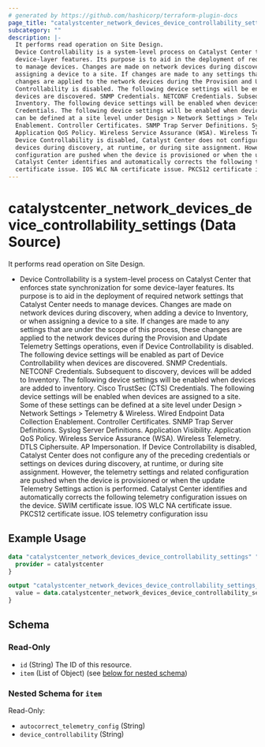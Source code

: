 ```yaml
---
# generated by https://github.com/hashicorp/terraform-plugin-docs
page_title: "catalystcenter_network_devices_device_controllability_settings Data Source - terraform-provider-catalystcenter"
subcategory: ""
description: |-
  It performs read operation on Site Design.
  Device Controllability is a system-level process on Catalyst Center that enforces state synchronization for some
  device-layer features. Its purpose is to aid in the deployment of required network settings that Catalyst Center needs
  to manage devices. Changes are made on network devices during discovery, when adding a device to Inventory, or when
  assigning a device to a site. If changes are made to any settings that are under the scope of this process, these
  changes are applied to the network devices during the Provision and Update Telemetry Settings operations, even if Device
  Controllability is disabled. The following device settings will be enabled as part of Device Controllability when
  devices are discovered. SNMP Credentials. NETCONF Credentials. Subsequent to discovery, devices will be added to
  Inventory. The following device settings will be enabled when devices are added to inventory. Cisco TrustSec (CTS)
  Credentials. The following device settings will be enabled when devices are assigned to a site. Some of these settings
  can be defined at a site level under Design > Network Settings > Telemetry & Wireless. Wired Endpoint Data Collection
  Enablement. Controller Certificates. SNMP Trap Server Definitions. Syslog Server Definitions. Application Visibility.
  Application QoS Policy. Wireless Service Assurance (WSA). Wireless Telemetry. DTLS Ciphersuite. AP Impersonation. If
  Device Controllability is disabled, Catalyst Center does not configure any of the preceding credentials or settings on
  devices during discovery, at runtime, or during site assignment. However, the telemetry settings and related
  configuration are pushed when the device is provisioned or when the update Telemetry Settings action is performed.
  Catalyst Center identifies and automatically corrects the following telemetry configuration issues on the device. SWIM
  certificate issue. IOS WLC NA certificate issue. PKCS12 certificate issue. IOS telemetry configuration issu
---
```


# catalystcenter_network_devices_device_controllability_settings (Data Source)

It performs read operation on Site Design.

- Device Controllability is a system-level process on Catalyst Center that enforces state synchronization for some
device-layer features. Its purpose is to aid in the deployment of required network settings that Catalyst Center needs
to manage devices. Changes are made on network devices during discovery, when adding a device to Inventory, or when
assigning a device to a site. If changes are made to any settings that are under the scope of this process, these
changes are applied to the network devices during the Provision and Update Telemetry Settings operations, even if Device
Controllability is disabled. The following device settings will be enabled as part of Device Controllability when
devices are discovered. SNMP Credentials. NETCONF Credentials. Subsequent to discovery, devices will be added to
Inventory. The following device settings will be enabled when devices are added to inventory. Cisco TrustSec (CTS)
Credentials. The following device settings will be enabled when devices are assigned to a site. Some of these settings
can be defined at a site level under Design > Network Settings > Telemetry & Wireless. Wired Endpoint Data Collection
Enablement. Controller Certificates. SNMP Trap Server Definitions. Syslog Server Definitions. Application Visibility.
Application QoS Policy. Wireless Service Assurance (WSA). Wireless Telemetry. DTLS Ciphersuite. AP Impersonation. If
Device Controllability is disabled, Catalyst Center does not configure any of the preceding credentials or settings on
devices during discovery, at runtime, or during site assignment. However, the telemetry settings and related
configuration are pushed when the device is provisioned or when the update Telemetry Settings action is performed.
Catalyst Center identifies and automatically corrects the following telemetry configuration issues on the device. SWIM
certificate issue. IOS WLC NA certificate issue. PKCS12 certificate issue. IOS telemetry configuration issu

## Example Usage

```terraform
data "catalystcenter_network_devices_device_controllability_settings" "example" {
  provider = catalystcenter
}

output "catalystcenter_network_devices_device_controllability_settings_example" {
  value = data.catalystcenter_network_devices_device_controllability_settings.example.item
}
```

<!-- schema generated by tfplugindocs -->
## Schema

### Read-Only

- `id` (String) The ID of this resource.
- `item` (List of Object) (see [below for nested schema](#nestedatt--item))

<a id="nestedatt--item"></a>
### Nested Schema for `item`

Read-Only:

- `autocorrect_telemetry_config` (String)
- `device_controllability` (String)
